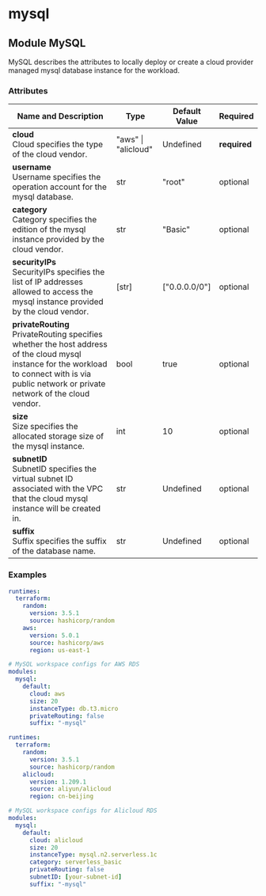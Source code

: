 # mysql

## Module MySQL

MySQL describes the attributes to locally deploy or create a cloud provider managed mysql database instance for the workload. 

### Attributes

|Name and Description|Type|Default Value|Required|
|--------------------|----|-------------|--------|
|**cloud**<br />Cloud specifies the type of the cloud vendor. |"aws" \| "alicloud"|Undefined|**required**|
|**username**<br />Username specifies the operation account for the mysql database. |str|"root"|optional|
|**category**<br />Category specifies the edition of the mysql instance provided by the cloud vendor. |str|"Basic"|optional|
|**securityIPs**<br />SecurityIPs specifies the list of IP addresses allowed to access the mysql instance provided by the cloud vendor. |[str]|["0.0.0.0/0"]|optional|
|**privateRouting**<br />PrivateRouting specifies whether the host address of the cloud mysql instance for the workload to connect with is via public network or private network of the cloud vendor. |bool|true|optional|
|**size**<br />Size specifies the allocated storage size of the mysql instance. |int|10|optional|
|**subnetID**<br />SubnetID specifies the virtual subnet ID associated with the VPC that the cloud mysql instance will be created in. |str|Undefined|optional|
|**suffix**<br />Suffix specifies the suffix of the database name. |str|Undefined|optional|

### Examples

```yaml
runtimes: 
  terraform: 
    random: 
      version: 3.5.1
      source: hashicorp/random
    aws: 
      version: 5.0.1
      source: hashicorp/aws
      region: us-east-1

# MySQL workspace configs for AWS RDS
modules: 
  mysql: 
    default: 
      cloud: aws
      size: 20
      instanceType: db.t3.micro
      privateRouting: false
      suffix: "-mysql"
```

```yaml
runtimes: 
  terraform: 
    random: 
      version: 3.5.1
      source: hashicorp/random
    alicloud: 
      version: 1.209.1
      source: aliyun/alicloud
      region: cn-beijing

# MySQL workspace configs for Alicloud RDS
modules: 
  mysql: 
    default: 
      cloud: alicloud
      size: 20
      instanceType: mysql.n2.serverless.1c
      category: serverless_basic
      privateRouting: false
      subnetID: [your-subnet-id]
      suffix: "-mysql"
```